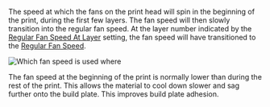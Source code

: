The speed at which the fans on the print head will spin in the beginning of the print, during the first few layers. The fan speed will then slowly transition into the regular fan speed. At the layer number indicated by the [Regular Fan Speed At Layer](cool_fan_full_layer.md) setting, the fan speed will have transitioned to the [Regular Fan Speed](cool_fan_speed_min.md).

![Which fan speed is used where](../../../articles/images/cool_fan_speed.svg)

The fan speed at the beginning of the print is normally lower than during the rest of the print. This allows the material to cool down slower and sag further onto the build plate. This improves build plate adhesion.